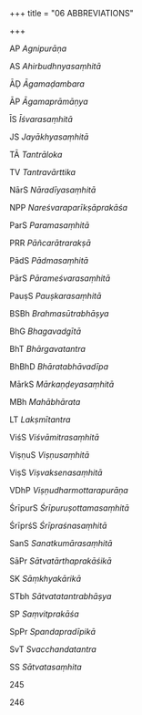 +++
title = "06 ABBREVIATIONS"

+++

AP *Agnipurāṇa*

AS *Ahirbudhnyasaṃhitā*

ĀḌ *Āgamaḍambara*

ĀP *Āgamaprāmāṇya*

ĪS *Īśvarasaṃhitā*

JS *Jayākhyasaṃhitā*

TĀ *Tantrāloka*

TV *Tantravārttika*

NārS *Nāradīyasaṃhitā*

NPP *Nareśvaraparīkṣāprakāśa*

ParS *Paramasaṃhitā*

PRR *Pāñcarātrarakṣā*

PādS *Pādmasaṃhitā*

PārS *Pārameśvarasaṃhitā*

PauṣS *Pauṣkarasaṃhitā*

BSBh *Brahmasūtrabhāṣya*

BhG *Bhagavadgītā*

BhT *Bhārgavatantra*

BhBhD *Bhāratabhāvadīpa*

MārkS *Mārkaṇḍeyasaṃhitā*

MBh *Mahābhārata*

LT *Lakṣmītantra*

ViśS *Viśvāmitrasaṃhitā*

ViṣṇuS *Viṣṇusaṃhitā*

ViṣS *Viṣvaksenasaṃhitā*

VDhP *Viṣṇudharmottarapurāṇa*

ŚrīpurS *Śrīpuruṣottamasaṃhitā*

ŚrīprśS *Śrīpraśnasaṃhitā*

SanS *Sanatkumārasaṃhitā*

SāPr *Sātvatārthaprakāśikā*

SK *Sāṃkhyakārikā*

STbh *Sātvatatantrabhāṣya*

SP *Saṃvitprakāśa*

SpPr *Spandapradīpikā*

SvT *Svacchandatantra*

SS *Sātvatasaṃhita*

245

246

